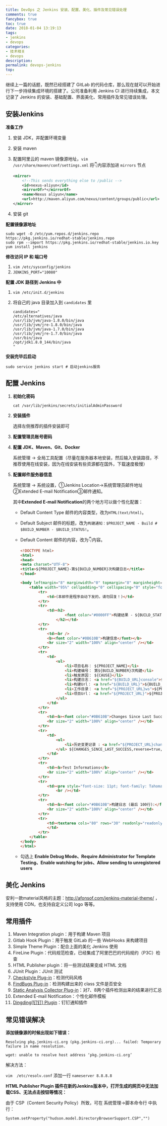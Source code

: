 ```yaml
---
title: DevOps 之 Jenkins 安装、配置、美化、插件及常见错误处理
comments: true
fancybox: true
toc: true
date: 2018-01-04 13:19:13
tags:
- jenkins
- devops
categories:
- 技术相关
- devops
description:
permalink: devops-jenkins
top:
---
```

继续上一篇的话题，既然已经搭建了 GitLab 的代码仓库，那么现在就可以开始进行下一步持续集成环境的搭建了。公司准备利用 Jenkins CI 进行持续集成，本文记录了  Jenkins 的安装、基础配置、界面美化、常用插件及常见错误处理。

<!--more-->

## 安装Jenkins

**准备工作**

1. 安装 JDK，并配置环境变量

2. 安装 maven

3. 配置阿里云的 maven 镜像源地址，`vim /usr/share/maven/conf/settings.xml` 将👇内容添加进 `mirrors` 节点

   ```xml
   <mirror>
       <!--This sends everything else to /public -->
       <id>nexus-aliyun</id>
       <mirrorOf>*</mirrorOf>
       <name>Nexus aliyun</name>
       <url>http://maven.aliyun.com/nexus/content/groups/public</url>
   </mirror>
   ```

4. 安装 git

**配置镜像源地址**

```shell
sudo wget -O /etc/yum.repos.d/jenkins.repo https://pkg.jenkins.io/redhat-stable/jenkins.repo
sudo rpm --import https://pkg.jenkins.io/redhat-stable/jenkins.io.key
yum install jenkins
```

**修改访问 IP 和 端口号**

1. `vim /etc/sysconfig/jenkins`
2. `JENKINS_PORT="10080"`

**配置 JDK 路径到 Jenkins 中**

1. `vim /etc/init.d/jenkins`

2. 将自己的 java 目录加入到 `candidates` 里

   ```properties
   candidates="
   /etc/alternatives/java
   /usr/lib/jvm/java-1.8.0/bin/java
   /usr/lib/jvm/jre-1.8.0/bin/java
   /usr/lib/jvm/java-1.7.0/bin/java
   /usr/lib/jvm/jre-1.7.0/bin/java
   /usr/bin/java
   /opt/jdk1.8.0_144/bin/java
   "
   ```

**安装完毕后启动**

```shell
sudo service jenkins start # 启动jenkins服务 
```

## 配置 Jenkins

1. **初始化密码**

   `cat /var/lib/jenkins/secrets/initialAdminPassword`

2. **安装插件**

   选择左侧推荐的插件安装即可

3. **配置管理员账号密码**

4. **配置 JDK、Maven、Git、Docker**

   系统管理 → 全局工具配置（尽量在服务器本地安装，然后输入安装路径，不推荐使用在线安装，因为在线安装有些资源都在国外，下载速度极慢）

5. **配置邮件服务器信息**

   系统管理 → 系统设置，①Jenkins Location→系统管理员邮件地址②Extended E-mail Notification③邮件通知。

   其中**Extended E-mail Notification**的两个地方可以做个性化配置：

   - Default Content Type 邮件的内容类型，改为`HTML(text/html)`。

   - Default Subject 邮件的标题，改为`构建通知：$PROJECT_NAME - Build # $BUILD_NUMBER - $BUILD_STATUS!`。

   - Default Content 邮件的内容，改为👇内容。

     ```html
     <!DOCTYPE html>
     <html>
     <head>
     <meta charset="UTF-8">
     <title>${PROJECT_NAME}-第${BUILD_NUMBER}次构建日志</title>
     </head>

     <body leftmargin="8" marginwidth="0" topmargin="8" marginheight="4" offset="0">
         <table width="95%" cellpadding="0" cellspacing="0" style="font-size: 11pt; font-family: Tahoma, Arial, Helvetica, sans-serif">
             <tr>
                 <td>(本邮件是程序自动下发的，请勿回复！)</td>
             </tr>
             <tr>
                 <td><h2>
                         <font color="#0000FF">构建结果 - ${BUILD_STATUS}</font>
                     </h2></td>
             </tr>
             <tr>
                 <td><br />
                 <b><font color="#0B610B">构建信息</font></b>
                 <hr size="2" width="100%" align="center" /></td>
             </tr>
             <tr>
                 <td>
                     <ul>
                         <li>项目名称： ${PROJECT_NAME}</li>
                         <li>构建编号： 第${BUILD_NUMBER}次构建</li>
                         <li>触发原因： ${CAUSE}</li>
                         <li>构建日志： <a href="${BUILD_URL}console">${BUILD_URL}console</a></li>
                         <li>构建Url： <a href="${BUILD_URL}">${BUILD_URL}</a></li>
                         <li>工作目录： <a href="${PROJECT_URL}ws">${PROJECT_URL}ws</a></li>
                         <li>项目Url： <a href="${PROJECT_URL}">${PROJECT_URL}</a></li>
                     </ul>
                 </td>
             </tr>
             <tr>
                 <td><b><font color="#0B610B">Changes Since Last Successful Build:</font></b>
                 <hr size="2" width="100%" align="center" /></td>
             </tr>
             <tr>
                 <td>
                     <ul>
                         <li>历史变更记录 : <a href="${PROJECT_URL}changes">${PROJECT_URL}changes</a></li>
                     </ul> ${CHANGES_SINCE_LAST_SUCCESS,reverse=true, format="Changes for Build #%n:<br />%c<br />",showPaths=true,changesFormat="<pre>[%a]<br />%m</pre>",pathFormat="    %p"}  
                 </td>
             </tr>
             <tr>
                 <td><b>Test Informations</b>
                 <hr size="2" width="100%" align="center" /></td>
             </tr>
             <tr>
                 <td><pre style="font-size: 11pt; font-family: Tahoma, Arial, Helvetica, sans-serif">Total:${TEST_COUNTS,var="total"},Pass:${TEST_COUNTS,var="pass"},Failed:${TEST_COUNTS,var="fail"},Skiped:${TEST_COUNTS,var="skip"}</pre>
                     <br /></td>
             </tr>
             <tr>
                 <td><b><font color="#0B610B">构建日志 (最后 100行):</font></b>
                 <hr size="2" width="100%" align="center" /></td>
             </tr>
             <tr>
                 <td><textarea cols="80" rows="30" readonly="readonly" style="font-family: Courier New">${BUILD_LOG, maxLines=100}</textarea>
                 </td>
             </tr>
         </table>
     </body>
     </html>
     ```

   - 勾选上 **Enable Debug Mode、Require Administrator for Template Testing、Enable watching for jobs、Allow sending to unregistered users**

## 美化 Jenkins

安利一款material风格的主题：http://afonsof.com/jenkins-material-theme/ ，支持使用 CDN，也支持自定义公司 logo 等等。

## 常用插件

1. Maven Integration plugin：用于构建 Maven 项目
2. Gitlab Hook Plugin：用于触发 GitLab 的一些 WebHooks 来构建项目
3. Simple Theme Plugin：配合上面的美化 Jenkins 使用
4. FireLine Plugin：代码规范检查，已经集成了阿里巴巴的代码规约（P3C）检查
5. HTML Publisher plugin：将一些测试结果变成 HTML 文档
6. JUnit Plugin：JUnit 测试
7. [Checkstyle Plug-in](https://plugins.jenkins.io/checkstyle)：检测代码风格
8. [FindBugs Plug-in](https://plugins.jenkins.io/findbugs)：检测构建出来的 class 文件是否安全
9. [Static Analysis Collector Plug-in](https://plugins.jenkins.io/analysis-collector)：对7、8两个插件检测出来的结果进行汇总
10. Extended E-mail Notification：个性化邮件模板
11.  [Dingding[钉钉] Plugin](https://wiki.jenkins.io/display/JENKINS/Dingding+Notification+Plugin)：钉钉通知插件

## 常见错误解决

**添加镜像源的时候出现如下错误：**

```shell
Resolving pkg.jenkins-ci.org (pkg.jenkins-ci.org)... failed: Temporary failure in name resolution.

wget: unable to resolve host address ‘pkg.jenkins-ci.org’
```

解决方法：

`vim  /etc/resolv.conf` 添加一行 `nameserver 8.8.8.8`

**HTML Publisher Plugin 插件在新的Jenkins版本中，打开生成的网页中无法加载CSS、无法点击按钮等情况：**

由于 CSP（Content Security Policy）所致，可在 系统管理→脚本命令行 中执行：

 `System.setProperty("hudson.model.DirectoryBrowserSupport.CSP","")`